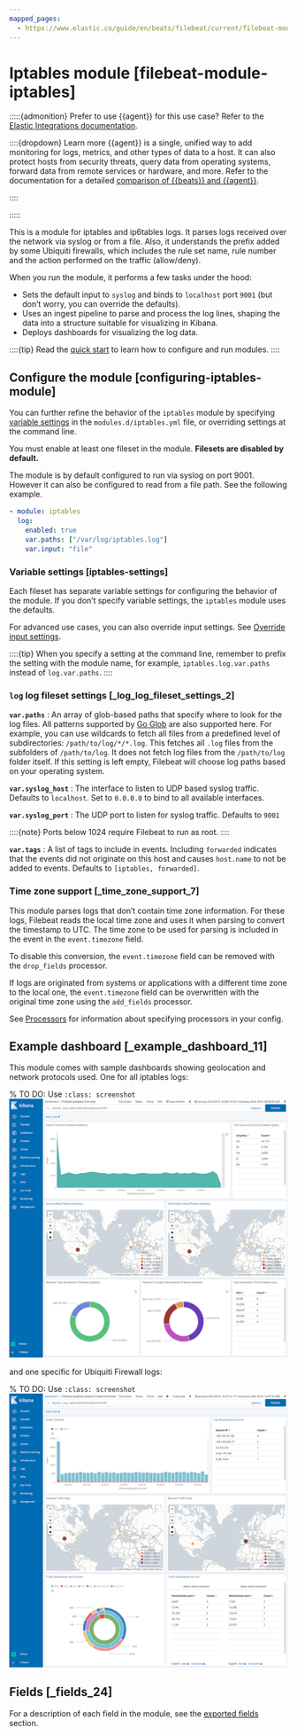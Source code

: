 ```yaml
---
mapped_pages:
  - https://www.elastic.co/guide/en/beats/filebeat/current/filebeat-module-iptables.html
---
```


# Iptables module [filebeat-module-iptables]

:::::{admonition} Prefer to use {{agent}} for this use case?
Refer to the [Elastic Integrations documentation](integration-docs://reference/iptables/index.md).

::::{dropdown} Learn more
{{agent}} is a single, unified way to add monitoring for logs, metrics, and other types of data to a host. It can also protect hosts from security threats, query data from operating systems, forward data from remote services or hardware, and more. Refer to the documentation for a detailed [comparison of {{beats}} and {{agent}}](docs-content://reference/fleet/index.md).

::::


:::::


This is a module for iptables and ip6tables logs. It parses logs received over the network via syslog or from a file. Also, it understands the prefix added by some Ubiquiti firewalls, which includes the rule set name, rule number and the action performed on the traffic (allow/deny).

When you run the module, it performs a few tasks under the hood:

* Sets the default input to `syslog` and binds to `localhost` port `9001` (but don’t worry, you can override the defaults).
* Uses an ingest pipeline to parse and process the log lines, shaping the data into a structure suitable for visualizing in Kibana.
* Deploys dashboards for visualizing the log data.

::::{tip}
Read the [quick start](/reference/filebeat/filebeat-installation-configuration.md) to learn how to configure and run modules.
::::



## Configure the module [configuring-iptables-module]

You can further refine the behavior of the `iptables` module by specifying [variable settings](#iptables-settings) in the `modules.d/iptables.yml` file, or overriding settings at the command line.

You must enable at least one fileset in the module. **Filesets are disabled by default.**

The module is by default configured to run via syslog on port 9001. However it can also be configured to read from a file path. See the following example.

```yaml
- module: iptables
  log:
    enabled: true
    var.paths: ["/var/log/iptables.log"]
    var.input: "file"
```


### Variable settings [iptables-settings]

Each fileset has separate variable settings for configuring the behavior of the module. If you don’t specify variable settings, the `iptables` module uses the defaults.

For advanced use cases, you can also override input settings. See [Override input settings](/reference/filebeat/advanced-settings.md).

::::{tip}
When you specify a setting at the command line, remember to prefix the setting with the module name, for example, `iptables.log.var.paths` instead of `log.var.paths`.
::::



### `log` log fileset settings [_log_log_fileset_settings_2]

**`var.paths`**
:   An array of glob-based paths that specify where to look for the log files. All patterns supported by [Go Glob](https://golang.org/pkg/path/filepath/#Glob) are also supported here. For example, you can use wildcards to fetch all files from a predefined level of subdirectories: `/path/to/log/*/*.log`. This fetches all `.log` files from the subfolders of `/path/to/log`. It does not fetch log files from the `/path/to/log` folder itself. If this setting is left empty, Filebeat will choose log paths based on your operating system.

**`var.syslog_host`**
:   The interface to listen to UDP based syslog traffic. Defaults to `localhost`. Set to `0.0.0.0` to bind to all available interfaces.

**`var.syslog_port`**
:   The UDP port to listen for syslog traffic. Defaults to `9001`

::::{note}
Ports below 1024 require Filebeat to run as root.
::::


**`var.tags`**
:   A list of tags to include in events. Including `forwarded` indicates that the events did not originate on this host and causes `host.name` to not be added to events. Defaults to `[iptables, forwarded]`.


### Time zone support [_time_zone_support_7]

This module parses logs that don’t contain time zone information. For these logs, Filebeat reads the local time zone and uses it when parsing to convert the timestamp to UTC. The time zone to be used for parsing is included in the event in the `event.timezone` field.

To disable this conversion, the `event.timezone` field can be removed with the `drop_fields` processor.

If logs are originated from systems or applications with a different time zone to the local one, the `event.timezone` field can be overwritten with the original time zone using the `add_fields` processor.

See [Processors](/reference/filebeat/filtering-enhancing-data.md) for information about specifying processors in your config.


## Example dashboard [_example_dashboard_11]

This module comes with sample dashboards showing geolocation and network protocols used. One for all iptables logs:

% TO DO: Use `:class: screenshot`
![kibana iptables](images/kibana-iptables.png)

and one specific for Ubiquiti Firewall logs:

% TO DO: Use `:class: screenshot`
![kibana iptables ubiquiti](images/kibana-iptables-ubiquiti.png)


## Fields [_fields_24]

For a description of each field in the module, see the [exported fields](/reference/filebeat/exported-fields-iptables.md) section.
